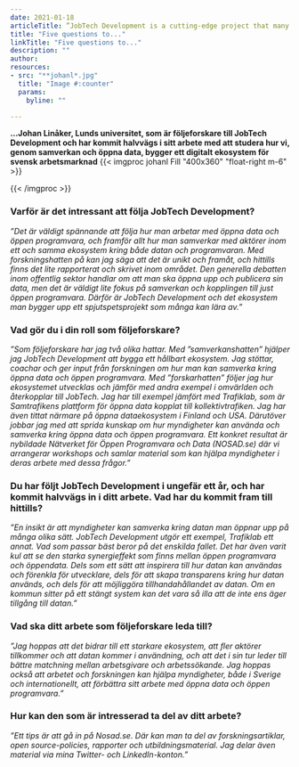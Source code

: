 ```yaml
---
date: 2021-01-18
articleTitle: ”JobTech Development is a cutting-edge project that many can learn from”
title: "Five questions to..."
linkTitle: "Five questions to..."
description: ""
author: 
resources:
- src: "**johanl*.jpg"
  title: "Image #:counter"
  params:
    byline: ""

---
```

  
**…Johan Linåker, Lunds universitet, som är följeforskare till JobTech Development och har kommit halvvägs i sitt arbete med att studera hur vi, genom samverkan och öppna data, bygger ett digitalt ekosystem för svensk arbetsmarknad** 
{{< imgproc johanl Fill "400x360" "float-right m-6" >}}

{{< /imgproc >}}


<!-- There should be no margin above this first sentence.
<!-- Blockquotes should be a lighter gray with a border along the left side in the secondary color.

<!--There should be no margin below this final sentence.-->

### Varför är det intressant att följa JobTech Development?

*”Det är väldigt spännande att följa hur man arbetar med öppna data och öppen programvara, och framför allt hur man samverkar med aktörer inom ett och samma ekosystem kring både datan och programvaran. Med forskningshatten på kan jag säga att det är unikt och framåt, och hittills finns det lite rapporterat och skrivet inom området. Den generella debatten inom offentlig sektor handlar om att man ska öppna upp och publicera sin data, men det är väldigt lite fokus på samverkan och kopplingen till just öppen programvara. Därför är JobTech Development och det ekosystem man bygger upp ett spjutspetsprojekt som många kan lära av.”*

### Vad gör du i din roll som följeforskare? 

*”Som följeforskare har jag två olika hattar. Med ”samverkanshatten” hjälper jag JobTech Development att bygga ett hållbart ekosystem. Jag stöttar, coachar och ger input från forskningen om hur man kan samverka kring öppna data och öppen programvara. Med ”forskarhatten” följer jag hur ekosystemet utvecklas och jämför med andra exempel i omvärlden och återkopplar till JobTech. Jag har till exempel jämfört med Trafiklab, som är Samtrafikens plattform för öppna data kopplat till kollektivtrafiken. Jag har även tittat närmare på öppna dataekosystem i Finland och USA. Därutöver jobbar jag med att sprida kunskap om hur myndigheter kan använda och samverka kring öppna data och öppen programvara. Ett konkret resultat är nybildade Nätverket för Öppen Programvara och Data (NOSAD.se) där vi arrangerar workshops och samlar material som kan hjälpa myndigheter i deras arbete med dessa frågor.”*

### Du har följt JobTech Development i ungefär ett år, och har kommit halvvägs in i ditt arbete. Vad har du kommit fram till hittills?

*”En insikt är att myndigheter kan samverka kring datan man öppnar upp på många olika sätt. JobTech Development utgör ett exempel, Trafiklab ett annat. Vad som passar bäst beror på det enskilda fallet. Det har även varit kul att se den starka synergieffekt som finns mellan öppen programvara och öppendata. Dels som ett sätt att inspirera till hur datan kan användas och förenkla för utvecklare, dels för att skapa transparens kring hur datan används, och dels för att möjliggöra tillhandahållandet av datan. Om en kommun sitter på ett stängt system kan det vara så illa att de inte ens äger tillgång till datan.”*

### Vad ska ditt arbete som följeforskare leda till?

*”Jag hoppas att det bidrar till ett starkare ekosystem, att fler aktörer tillkommer och att datan kommer i användning, och att det i sin tur leder till bättre matchning mellan arbetsgivare och arbetssökande. Jag hoppas också att arbetet och forskningen kan hjälpa myndigheter, både i Sverige och internationellt, att förbättra sitt arbete med öppna data och öppen programvara.”*


### Hur kan den som är intresserad ta del av ditt arbete?
*”Ett tips är att gå in på Nosad.se. Där kan man ta del av forskningsartiklar, open source-policies, rapporter och utbildningsmaterial. Jag delar även material via mina Twitter- och LinkedIn-konton.”*











